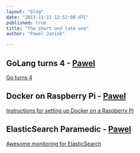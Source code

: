 ```yaml
---
layout: "blog"
date: "2013-11-11 12:52:00 UTC"
published: true
title: "The short and late one"
author: "Pawel Janiak"

---
```


## GoLang turns 4 - [Pawel](http://www.unboxedconsulting.com/people/pawel-janiak)  [Go turns 4](http://blog.golang.org/4years)  ## Docker on Raspberry Pi - [Pawel](http://www.unboxedconsulting.com/people/pawel-janiak)  [Instructions for setting up Docker on a Raspberry Pi](http://resin.io/docker-on-raspberry-pi/)  ## ElasticSearch Paramedic - [Pawel](http://www.unboxedconsulting.com/people/pawel-janiak)  [Awesome monitoring for ElasticSearch](http://karmi.github.io/elasticsearch-paramedic/)


